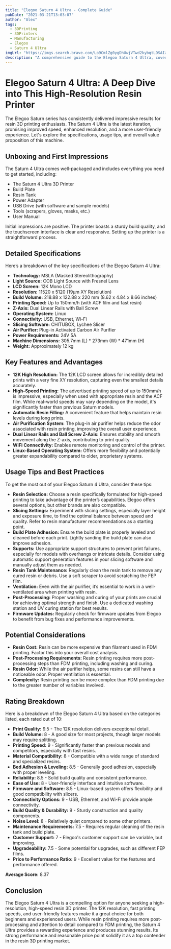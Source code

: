 ```yaml
---
title: "Elegoo Saturn 4 Ultra - Complete Guide"
pubDate: "2021-03-21T13:03:07"
author: "Alex"
tags:
  - 3DPrinting
  - 3DPrinters
  - Manufacturing
  - Elegoo
  - Saturn 4 Ultra
imgUrl: "https://imgs.search.brave.com/Lo9CmlZg0ygDhUwjVTwd2kybqtLDSAIzP-wSte_2ieA/rs:fit:860:0:0:0/g:ce/aHR0cHM6Ly9jZG4u/bW9zLmNtcy5mdXR1/cmVjZG4ubmV0L1R1/S3I4ZXh2eUJDRm5z/Nk1oU0c4VjQuanBn"
description: "A comprehensive guide to the Elegoo Saturn 4 Ultra, covering specifications, usage tips, and comparisons with similar products."
---
```


# Elegoo Saturn 4 Ultra: A Deep Dive into This High-Resolution Resin Printer

The Elegoo Saturn series has consistently delivered impressive results for resin 3D printing enthusiasts. The Saturn 4 Ultra is the latest iteration, promising improved speed, enhanced resolution, and a more user-friendly experience. Let's explore the specifications, usage tips, and overall value proposition of this machine.

## Unboxing and First Impressions

The Saturn 4 Ultra comes well-packaged and includes everything you need to get started, including:

*   The Saturn 4 Ultra 3D Printer
*   Build Plate
*   Resin Tank
*   Power Adapter
*   USB Drive (with software and sample models)
*   Tools (scrapers, gloves, masks, etc.)
*   User Manual

Initial impressions are positive. The printer boasts a sturdy build quality, and the touchscreen interface is clear and responsive. Setting up the printer is a straightforward process.

## Detailed Specifications

Here’s a breakdown of the key specifications of the Elegoo Saturn 4 Ultra:

*   **Technology:** MSLA (Masked Stereolithography)
*   **Light Source:** COB Light Source with Fresnel Lens
*   **LCD Screen:** 12K Mono LCD
*   **Resolution:** 11520 x 5120 (19μm XY Resolution)
*   **Build Volume:** 218.88 x 122.88 x 220 mm (8.62 x 4.84 x 8.66 inches)
*   **Printing Speed:** Up to 150mm/h (with ACF film and fast resin)
*   **Z-Axis:** Dual Linear Rails with Ball Screw
*   **Operating System:** Linux
*   **Connectivity:** USB, Ethernet, Wi-Fi
*   **Slicing Software:** CHITUBOX, Lychee Slicer
*   **Air Purifier:** Plug-in Activated Carbon Air Purifier
*   **Power Requirements:** 24V 5A
*   **Machine Dimensions:** 305.7mm (L) * 273mm (W) * 471mm (H)
*   **Weight:** Approximately 12 kg

## Key Features and Advantages

*   **12K High Resolution:** The 12K LCD screen allows for incredibly detailed prints with a very fine XY resolution, capturing even the smallest details accurately.
*   **High-Speed Printing:** The advertised printing speed of up to 150mm/h is impressive, especially when used with appropriate resin and the ACF film. While real-world speeds may vary depending on the model, it's significantly faster than previous Saturn models.
*   **Automatic Resin Filling:** A convenient feature that helps maintain resin levels during long prints.
*   **Air Purification System:** The plug-in air purifier helps reduce the odor associated with resin printing, improving the overall user experience.
*   **Dual Linear Rails and Ball Screw Z-Axis:** Ensures stability and smooth movement along the Z-axis, contributing to print quality.
*   **WiFi Connectivity:** Enables remote monitoring and control of the printer.
*   **Linux-Based Operating System:** Offers more flexibility and potentially greater expandability compared to older, proprietary systems.

## Usage Tips and Best Practices

To get the most out of your Elegoo Saturn 4 Ultra, consider these tips:

*   **Resin Selection:** Choose a resin specifically formulated for high-speed printing to take advantage of the printer’s capabilities. Elegoo offers several options, but other brands are also compatible.
*   **Slicing Settings:** Experiment with slicing settings, especially layer height and exposure time, to find the optimal balance between speed and quality. Refer to resin manufacturer recommendations as a starting point.
*   **Build Plate Adhesion:** Ensure the build plate is properly leveled and cleaned before each print. Lightly sanding the build plate can also improve adhesion.
*   **Supports:** Use appropriate support structures to prevent print failures, especially for models with overhangs or intricate details. Consider using automatic support generation features in your slicing software and manually adjust them as needed.
*   **Resin Tank Maintenance:** Regularly clean the resin tank to remove any cured resin or debris. Use a soft scraper to avoid scratching the FEP film.
*   **Ventilation:** Even with the air purifier, it’s essential to work in a well-ventilated area when printing with resin.
*   **Post-Processing:** Proper washing and curing of your prints are crucial for achieving optimal strength and finish. Use a dedicated washing station and UV curing station for best results.
*   **Firmware Updates:** Regularly check for firmware updates from Elegoo to benefit from bug fixes and performance improvements.

## Potential Considerations

*   **Resin Cost:** Resin can be more expensive than filament used in FDM printing. Factor this into your overall cost analysis.
*   **Post-Processing Requirements:** Resin printing requires more post-processing steps than FDM printing, including washing and curing.
*   **Resin Odor:** While the air purifier helps, some resins can still have a noticeable odor. Proper ventilation is essential.
*   **Complexity:** Resin printing can be more complex than FDM printing due to the greater number of variables involved.

## Rating Breakdown

Here is a breakdown of the Elegoo Saturn 4 Ultra based on the categories listed, each rated out of 10:

*   **Print Quality:** 9.5 - The 12K resolution delivers exceptional detail.
*   **Build Volume:** 8 - A good size for most projects, though larger models may require splitting.
*   **Printing Speed:** 9 - Significantly faster than previous models and competitors, especially with fast resins.
*   **Material Compatibility:** 8 - Compatible with a wide range of standard and specialized resins.
*   **Bed Adhesion & Leveling:** 8.5 - Generally good adhesion, especially with proper leveling.
*   **Reliability:** 8.5 - Solid build quality and consistent performance.
*   **Ease of Use:** 8 - User-friendly interface and intuitive software.
*   **Firmware and Software:** 8.5 - Linux-based system offers flexibility and good compatibility with slicers.
*   **Connectivity Options:** 9 - USB, Ethernet, and Wi-Fi provide ample connectivity.
*   **Build Quality & Durability:** 9 - Sturdy construction and quality components.
*   **Noise Level:** 8 - Relatively quiet compared to some other printers.
*   **Maintenance Requirements:** 7.5 - Requires regular cleaning of the resin tank and build plate.
*   **Customer Support:** 7 - Elegoo's customer support can be variable, but improving.
*   **Upgradeability:** 7.5 - Some potential for upgrades, such as different FEP films.
*   **Price to Performance Ratio:** 9 - Excellent value for the features and performance offered.

**Average Score:** 8.37

## Conclusion

The Elegoo Saturn 4 Ultra is a compelling option for anyone seeking a high-resolution, high-speed resin 3D printer. The 12K resolution, fast printing speeds, and user-friendly features make it a great choice for both beginners and experienced users. While resin printing requires more post-processing and attention to detail compared to FDM printing, the Saturn 4 Ultra provides a rewarding experience and produces stunning results. Its strong performance and reasonable price point solidify it as a top contender in the resin 3D printing market.
